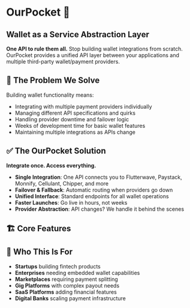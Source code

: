 # OurPocket 🚀
## Wallet as a Service Abstraction Layer

**One API to rule them all.** Stop building wallet integrations from scratch. OurPocket provides a unified API layer between your applications and multiple third-party wallet/payment providers.

## 🎯 The Problem We Solve

Building wallet functionality means:
-  Integrating with multiple payment providers individually
-  Managing different API specifications and quirks
-  Handling provider downtime and failover logic
-  Weeks of development time for basic wallet features
-  Maintaining multiple integrations as APIs change

## ✅ The OurPocket Solution

**Integrate once. Access everything.**

-  **Single Integration**: One API connects you to Flutterwave, Paystack, Monnify, Cellulant, Chipper, and more
-  **Failover & Fallback**: Automatic routing when providers go down
-  **Unified Interface**: Standard endpoints for all wallet operations
-  **Faster Launches**: Go live in hours, not weeks
-  **Provider Abstraction**: API changes? We handle it behind the scenes

## 🏗️ Core Features

[//]: # (### Wallet Operations)

[//]: # (- **Wallet Creation**: Instant user wallet provisioning)

[//]: # (- **Funding**: Multiple funding sources and methods)

[//]: # (- **Transfers**: P2P, bulk, and scheduled transfers)

[//]: # (- **Balance Queries**: Real-time balance checking)

[//]: # (- **Transaction History**: Comprehensive transaction logs)

[//]: # (### Developer Experience)

[//]: # (- **Webhooks & Events**: Real-time notifications)

[//]: # (- **KYC Management**: Unified identity verification)

[//]: # (- **Rate Limiting**: Built-in request management)

[//]: # (- **Comprehensive Docs**: Get started in minutes)

[//]: # (- **SDKs**: Multiple language support)

## 🎯 Who This Is For

- **Startups** building fintech products
- **Enterprises** needing embedded wallet capabilities
- **Marketplaces** requiring payment splitting
- **Gig Platforms** with complex payout needs
- **SaaS Platforms** adding financial features
- **Digital Banks** scaling payment infrastructure

[//]: # (### Core Endpoints)

[//]: # ()
[//]: # (#### Wallets)

[//]: # (- `POST /wallets` - Create wallet)

[//]: # (- `GET /wallets/{id}` - Get wallet details)

[//]: # (- `GET /wallets/{id}/balance` - Get wallet balance)

[//]: # (- `GET /wallets/{id}/transactions` - Get transaction history)

[//]: # ()
[//]: # (#### Transfers)

[//]: # (- `POST /transfers` - Initiate transfer)

[//]: # (- `GET /transfers/{id}` - Get transfer status)

[//]: # (- `POST /transfers/bulk` - Bulk transfers)

[//]: # ()
[//]: # (#### Funding)

[//]: # (- `POST /funding/bank-transfer` - Fund via bank transfer)

[//]: # (- `POST /funding/card` - Fund via card)

[//]: # (- `POST /funding/ussd` - Fund via USSD)

[//]: # ()
[//]: # (## 🔧 Supported Providers)

[//]: # ()
[//]: # (- **Flutterwave** - Cards, Bank Transfers, Mobile Money)

[//]: # (- **Paystack** - Cards, Bank Transfers, USSD)

[//]: # (- **Cellulant** - Mobile Money, Bank Transfers)

[//]: # (- **Chipper Cash** - P2P Transfers)

[//]: # (- *More providers added regularly*)

[//]: # (## 🛡️ Security & Compliance)

[//]: # ()
[//]: # (- **PCI DSS Compliant** infrastructure)

[//]: # (- **End-to-end encryption** for sensitive data)

[//]: # (- **Webhook signature verification**)

[//]: # (- **Rate limiting** and DDoS protection)

[//]: # (- **Audit logs** for all transactions)

[//]: # ()
[//]: # (## 🤝 Contributing)

[//]: # ()
[//]: # (We welcome contributions! Please see our [Contributing Guide]&#40;CONTRIBUTING.md&#41; for details.)

[//]: # ()
[//]: # (## 📄 License)

[//]: # ()
[//]: # (This project is licensed under the MIT License - see the [LICENSE]&#40;LICENSE&#41; file for details.)

[//]: # ()
[//]: # (## 🆘 Support)

[//]: # ()
[//]: # (- 📧 Email: support@ourpocket.dev)

[//]: # (- 💬 Discord: [Join our community]&#40;https://discord.gg/ourpocket&#41;)

[//]: # (- 📖 Docs: [docs.ourpocket.dev]&#40;https://docs.ourpocket.dev&#41;)

[//]: # (- 🐛 Issues: [GitHub Issues]&#40;https://github.com/yourorg/ourpocket/issues&#41;)

[//]: # ()
[//]: # (---)

[//]: # ()
[//]: # (**Ready to simplify your wallet integrations?** [Get your API key]&#40;https://dashboard.ourpocket.dev&#41; and start building in minutes.)
